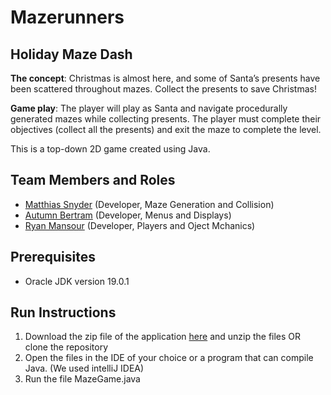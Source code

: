 # Mazerunners

## Holiday Maze Dash
**The concept**: Christmas is almost here, and some of Santa’s presents have been scattered throughout mazes. Collect the presents to save Christmas!

**Game play**: The player will play as Santa and navigate procedurally generated mazes while collecting presents. The player must complete their objectives (collect all the presents) and exit the maze to complete the level.

This is a top-down 2D game created using Java.


## Team Members and Roles

* [Matthias Snyder](https://github.com/Taeus-Snyder/CIS350-HW2-Snyder#matthias-snyder) (Developer, Maze Generation and Collision)
* [Autumn Bertram](https://github.com/xxaleebxx/CIS350-HW2-BERTRAM) (Developer, Menus and Displays)
* [Ryan Mansour](https://github.com/mansourr14/CIS350-HW2-Mansour) (Developer, Players and Oject Mchanics)

## Prerequisites
- Oracle JDK version 19.0.1

## Run Instructions
1. Download the zip file of the application [here](https://github.com/Taeus-Snyder/GVSU-CIS350-Mazerunners/blob/master/GVSU-CIS350-Mazerunners-Aleeb-edits.zip) and unzip the files OR clone the repository
2. Open the files in the IDE of your choice or a program that can compile Java. (We used intelliJ IDEA)
3. Run the file MazeGame.java
